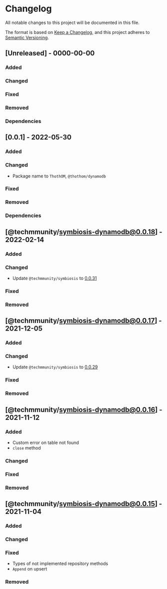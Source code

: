 # Changelog

All notable changes to this project will be documented in this file.

The format is based on [Keep a Changelog](https://keepachangelog.com/en/1.0.0/),
and this project adheres to [Semantic Versioning](https://semver.org/spec/v2.0.0.html).

## [Unreleased] - 0000-00-00

### Added

### Changed

### Fixed

### Removed

### Dependencies

## [0.0.1] - 2022-05-30

### Added

### Changed

- Package name to `ThothOM`, `@thothom/dynamodb`

### Fixed

### Removed

### Dependencies

## [@techmmunity/symbiosis-dynamodb@0.0.18] - 2022-02-14

### Added

### Changed

- Update `@techmmunity/symbiosis` to [0.0.31](https://github.com/techmmunity-symbiosis/symbiosis/blob/master/CHANGELOG.md#0031---2022-02-12)

### Fixed

### Removed

## [@techmmunity/symbiosis-dynamodb@0.0.17] - 2021-12-05

### Added

### Changed

- Update `@techmmunity/symbiosis` to [0.0.29](https://github.com/techmmunity-symbiosis/symbiosis/blob/master/CHANGELOG.md#0029---2021-12-05)

### Fixed

### Removed

## [@techmmunity/symbiosis-dynamodb@0.0.16] - 2021-11-12

### Added

- Custom error on table not found
- `close` method

### Changed

### Fixed

### Removed

## [@techmmunity/symbiosis-dynamodb@0.0.15] - 2021-11-04

### Added

### Changed

### Fixed

- Types of not implemented repository methods
- `Append` on upsert

### Removed
